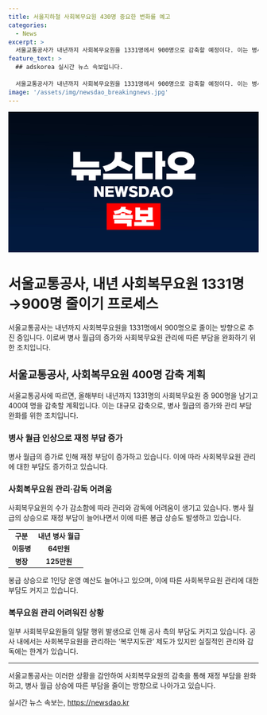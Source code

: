 ```yaml
---
title: 서울지하철 사회복무요원 430명 중요한 변화를 예고
categories:
  - News
excerpt: >
  서울교통공사가 내년까지 사회복무요원을 1331명에서 900명으로 감축할 예정이다. 이는 병사 월급 인상과 사회복무요원의 관리 부담 증가로 인한 조치로, 이로 인해 재정 압박과 관리 어려움이 발생하고 있다. 병사 월급이 증가하면서 재정 압박이 커지고, 복무 지도 관에서도 요원을 전문적으로 관리하기 어려운 상황이다. 이에 대한 대책으로 예산을 효율적으로 활용하기 위해 사회복무요원을 단계적으로 감축하고 있다.
feature_text: >
  ## adskorea 실시간 뉴스 속보입니다.

  서울교통공사가 내년까지 사회복무요원을 1331명에서 900명으로 감축할 예정이다. 이는 병사 월급 인상과 사회복무요원의 관리 부담 증가로 인한 조치로, 이로 인해 재정 압박과 관리 어려움이 발생하고 있다. 병사 월급이 증가하면서 재정 압박이 커지고, 복무 지도 관에서도 요원을 전문적으로 관리하기 어려운 상황이다. 이에 대한 대책으로 예산을 효율적으로 활용하기 위해 사회복무요원을 단계적으로 감축하고 있다.
image: '/assets/img/newsdao_breakingnews.jpg'
---
```


<p><img src="/assets/img/newsdao_breakingnews.jpg" alt="adskorea 속보" /></p>

<h1>서울교통공사, 내년 사회복무요원 1331명→900명 줄이기 프로세스</h1>

<p data-ke-size="size16">서울교통공사는 내년까지 사회복무요원을 1331명에서 900명으로 줄이는 방향으로 추진 중입니다. 이로써 병사 월급의 증가와 사회복무요원 관리에 따른 부담을 완화하기 위한 조치입니다.</p>

<h2 data-ke-size="size26">서울교통공사, 사회복무요원 400명 감축 계획</h2>

<p data-ke-size="size16">서울교통공사에 따르면, 올해부터 내년까지 1331명의 사회복무요원 중 900명을 남기고 400여 명을 감축할 계획입니다. 이는 대규모 감축으로, 병사 월급의 증가와 관리 부담 완화를 위한 조치입니다.</p>

<h3>병사 월급 인상으로 재정 부담 증가</h3>

<p data-ke-size="size16">병사 월급의 증가로 인해 재정 부담이 증가하고 있습니다. 이에 따라 사회복무요원 관리에 대한 부담도 증가하고 있습니다.</p>

<h3>사회복무요원 관리·감독 어려움</h3>

<p data-ke-size="size16">사회복무요원의 수가 감소함에 따라 관리와 감독에 어려움이 생기고 있습니다. 병사 월급의 상승으로 재정 부담이 늘어나면서 이에 따른 봉급 상승도 발생하고 있습니다.</p>

<table>
    <tr>
        <td style="text-align: center; height: 17px;"><b>구분</b></td>
        <td style="text-align: center; height: 17px;"><b>내년 병사 월급</b></td>
    </tr>
    <tr>
        <td style="text-align: center; height: 17px;"><b>이등병</b></td>
        <td style="text-align: center; height: 17px;"><b>64만원</b></td>
    </tr>
    <tr>
        <td style="text-align: center; height: 17px;"><b>병장</b></td>
        <td style="text-align: center; height: 17px;"><b>125만원</b></td>
    </tr>
</table>

<p data-ke-size="size16">봉급 상승으로 1인당 운영 예산도 늘어나고 있으며, 이에 따른 사회복무요원 관리에 대한 부담도 커지고 있습니다.</p>

<h3>복무요원 관리 어려워진 상황</h3>

<p data-ke-size="size16">일부 사회복무요원들의 일탈 행위 발생으로 인해 공사 측의 부담도 커지고 있습니다. 공사 내에서는 사회복무요원을 관리하는 ‘복무지도관’ 제도가 있지만 실질적인 관리와 감독에는 한계가 있습니다.</p>

<hr>

<p data-ke-size="size16">서울교통공사는 이러한 상황을 감안하여 사회복무요원의 감축을 통해 재정 부담을 완화하고, 병사 월급 상승에 따른 부담을 줄이는 방향으로 나아가고 있습니다.</p>
실시간 뉴스 속보는, <a href="https://newsdao.kr" rel="dofollow">https://newsdao.kr</a>


